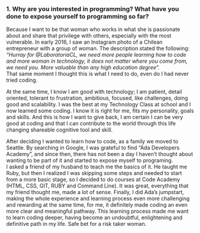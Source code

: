 ### 1. Why are you interested in programming? What have you done to expose yourself to programming so far?
Because I want to be that woman who works in what she is passionate about and share that privilege with others, especially with the most vulnerable. 
In early 2016, I saw an Instagram photo of a Chilean entrepreneur with a group of woman. The description stated the following: _“Hurray for @LaboratoriaCL, we need more people learning how to code and more woman in technology, it does not matter where you come from, we need you. More valuable than any high education degree”._  
That same moment I thought this is what I need to do, even do I had never tried coding.

At the same time, I know I am good with technology; I am patient, detail oriented, tolerant to frustration, ambitious, focused, like challenges, doing good and scalability. I was the best at my Technology Class at school and I now learned some coding. I know it is right for me, fits my personality, goals and skills. And this is how I want to give back, I am certain I can be very good at coding and that I can contribute to the world through this life changing shareable cognitive tool and skill.

After deciding I wanted to learn how to code, as a family we moved to Seattle. By searching in Google, I was grateful to find “Ada Developers Academy”, and since then, there has not been a day I haven’t thought about wanting to be part of it and started to expose myself to programing.   
 I asked a friend of my husband to teach me the basics of it. He taught me Ruby, but then I realized I was skipping some steps and needed to start from a more basic stage, so I decided to do courses at Code Academy (HTML, CSS, GIT, RUBY and Command Line). It was great, everything that my friend thought me, made a lot of sense. Finally, I did Ada’s jumpstart, making the whole experience and learning process even more challenging and rewarding at the same time, for me, it definitely made coding an even more clear and meaningful pathway. This learning process made me want to learn coding deeper, having become an undoubtful, enlightening and definitive path in my life. Safe bet for a risk taker woman.  

